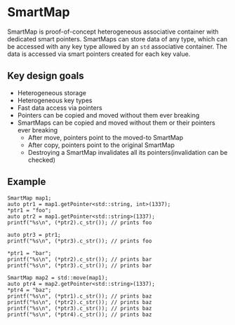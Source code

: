 SmartMap
========

SmartMap is proof-of-concept heterogeneous associative container with dedicated smart pointers.
SmartMaps can store data of any type, which can be accessed with any key type allowed by an
`std` associative container. The data is accessed via smart pointers created for each key value.

Key design goals
----------------

- Heterogeneous storage
- Heterogeneous key types
- Fast data access via pointers
- Pointers can be copied and moved without them ever breaking
- SmartMaps can be copied and moved without them or their pointers ever breaking
    - After move, pointers point to the moved-to SmartMap
    - After copy, pointers point to the original SmartMap
    - Destroying a SmartMap invalidates all its pointers(invalidation can be checked)

Example
-------
```
SmartMap map1;
auto ptr1 = map1.getPointer<std::string, int>(1337);
*ptr1 = "foo";
auto ptr2 = map1.getPointer<std::string>(1337);
printf("%s\n", (*ptr2).c_str()); // prints foo

auto ptr3 = ptr1;
printf("%s\n", (*ptr3).c_str()); // prints foo

*ptr1 = "bar";
printf("%s\n", (*ptr2).c_str()); // prints bar
printf("%s\n", (*ptr3).c_str()); // prints bar

SmartMap map2 = std::move(map1);
auto ptr4 = map2.getPointer<std::string>(1337);
*ptr4 = "baz";
printf("%s\n", (*ptr1).c_str()); // prints baz
printf("%s\n", (*ptr2).c_str()); // prints baz
printf("%s\n", (*ptr3).c_str()); // prints baz
printf("%s\n", (*ptr4).c_str()); // prints baz
```
